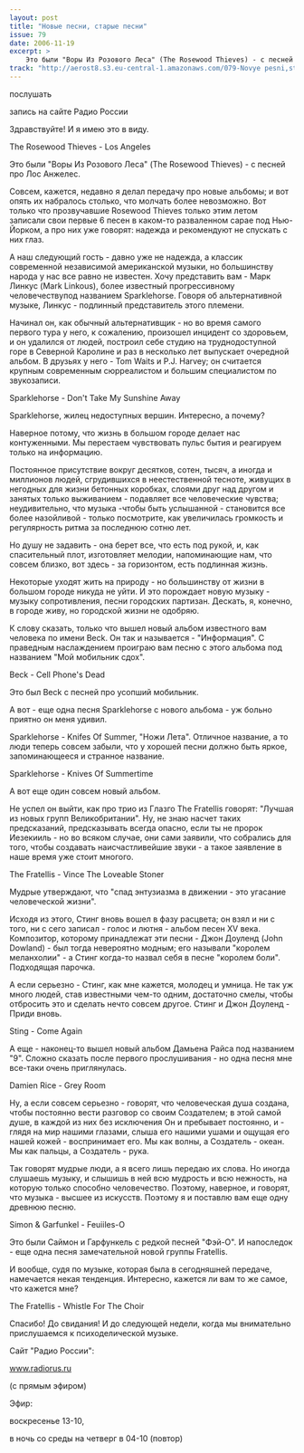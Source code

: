 ```yaml
---
layout: post
title: "Новые песни, старые песни"
issue: 79
date: 2006-11-19
excerpt: >
    Это были "Воры Из Розового Леса" (The Rosewood Thieves) - c песней про Лос Анжелес.
track: "http://aerost8.s3.eu-central-1.amazonaws.com/079-Novye pesni,starye pesni.mp3"
---
```


послушать

запись на сайте Радио России

Здравствуйте! И я имею это в виду.

The Rosewood Thieves - Los Angeles

Это были "Воры Из Розового Леса" (The Rosewood Thieves) - c песней про Лос Анжелес.

Совсем, кажется, недавно я делал передачу про новые альбомы; и вот опять их набралось столько, что молчать более невозможно. Вот только что прозвучавшие Rosewood Thieves только этим летом записали свои первые 6 песен в каком-то разваленном сарае под Нью-Йорком, а про них уже говорят: надежда и рекомендуют не спускать с них глаз.

А наш следующий гость - давно уже не надежда, а классик современной независимой американской музыки, но большинству народа у нас все равно не известен. Хочу представить вам - Марк Линкус (Mark Linkous), более известный прогрессивному человечествупод названием Sparklehorse. Говоря об альтернативной музыке, Линкус - подлинный представитель этого племени.

Начинал он, как обычный альтернативщик - но во время самого первого тура у него, к сожалению, произошел инцидент со здоровьем, и он удалился от людей, построил себе студию на труднодоступной горе в Северной Каролине и раз в несколько лет выпускает очередной альбом. В друзьях у него - Tom Waits и P.J. Harvey; он считается крупным современным сюрреалистом и большим специалистом по звукозаписи.

Sparklehorse - Don't Take My Sunshine Away

Sparklehorse, жилец недоступных вершин. Интересно, а почему?

Наверное потому, что жизнь в большом городе делает нас контуженными. Мы перестаем чувствовать пульс бытия и реагируем только на информацию.

Постоянное присутствие вокруг десятков, сотен, тысяч, а иногда и миллионов людей, сгрудившихся в неестественной тесноте, живущих в негодных для жизни бетонных коробках, слоями друг над другом и занятых только выживанием - подавляет все человеческие чувства; неудивительно, что музыка -чтобы быть услышанной - становится все более назойливой - только посмотрите, как увеличилась громкость и регулярность ритма за последнюю сотню лет.

Но душу не задавить - она берет все, что есть под рукой, и, как спасительный плот, изготовляет мелодии, напоминающие нам, что совсем близко, вот здесь - за горизонтом, есть подлинная жизнь.

Некоторые уходят жить на природу - но большинству от жизни в большом городе никуда не уйти. И это порождает новую музыку - музыку сопротивления, песни городских партизан. Дескать, я, конечно, в городе живу, но городской жизни не одобряю.

К слову сказать, только что вышел новый альбом известного вам человека по имени Beck. Он так и называется - "Информация". С праведным наслаждением проиграю вам песню с этого альбома под названием "Мой мобильник сдох".

Beck - Cell Phone's Dead

Это был Beck с песней про усопший мобильник.

А вот - еще одна песня Sparklehorse с нового альбома - уж больно приятно он меня удивил.

Sparklehorse - Knifes Of Summer, "Ножи Лета". Отличное название, а то люди теперь совсем забыли, что у хорошей песни должно быть яркое, запоминающееся и странное название.

Sparklehorse - Knives Of Summertime

А вот еще один совсем новый альбом.

Не успел он выйти, как про трио из Глазго The Fratellis говорят: "Лучшая из новых групп Великобритании". Ну, не знаю насчет таких предсказаний, предсказывать всегда опасно, если ты не пророк Иезекииль - но во всяком случае, они сами заявили, что собрались для того, чтобы создавать наисчастливейшие звуки - а такое заявление в наше время уже стоит многого.

The Fratellis - Vince The Loveable Stoner

Мудрые утверждают, что "спад энтузиазма в движении - это угасание человеческой жизни".

Исходя из этого, Стинг вновь вошел в фазу расцвета; он взял и ни с того, ни с сего записал - голос и лютня - альбом песен XV века. Композитор, которому принадлежат эти песни - Джон Доуленд (John Dowland) - был тогда невероятно модным; его называли "королем меланхолии" - а Стинг когда-то назвал себя в песне "королем боли". Подходящая парочка.

А если серьезно - Стинг, как мне кажется, молодец и умница. Не так уж много людей, став известными чем-то одним, достаточно смелы, чтобы отбросить это и сделать нечто совсем другое. Стинг и Джон Доуленд - Приди вновь.

Sting - Come Again

А еще - наконец-то вышел новый альбом Дамьена Райса под названием "9". Сложно сказать после первого прослушивания - но одна песня мне все-таки очень приглянулась.

Damien Rice - Grey Room

Ну, а если совсем серьезно - говорят, что человеческая душа создана, чтобы постоянно вести разговор со своим Создателем; в этой самой душе, в каждой из них без исключения Он и пребывает постоянно, и - глядя на мир нашими глазами, слыша его нашими ушами и ощущая его нашей кожей - воспринимает его. Мы как волны, а Создатель - океан. Мы как пальцы, а Создатель - рука.

Так говорят мудрые люди, а я всего лишь передаю их слова. Но иногда слушаешь музыку, и слышишь в ней всю мудрость и всю нежность, на которую только способно человечество. Поэтому, наверное, и говорят, что музыка - высшее из искусств. Поэтому я и поставлю вам еще одну древнюю песню.

Simon & Garfunkel - Feuiiles-O

Это были Саймон и Гарфункель с редкой песней "Фэй-О". И напоследок - еще одна песня замечательной новой группы Fratellis.

И вообще, судя по музыке, которая была в сегодняшней передаче, намечается некая тенденция. Интересно, кажется ли вам то же самое, что кажется мне?

The Fratellis - Whistle For The Choir

Спасибо! До свидания! И до следующей недели, когда мы внимательно прислушаемся к психоделической музыке.

Сайт "Радио России":

www.radiorus.ru

(с прямым эфиром)

Эфир:

воскресенье 13-10,

в ночь со среды на четверг в 04-10 (повтор)
